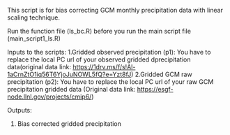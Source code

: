 This script is for bias correcting GCM monthly precipitation data with linear scaling technique.

Run the function file (ls_bc.R) before you run the main script file (main_script1_ls.R)

Inputs to the scripts: 
1.Gridded observed precipitation (p1): You have to replace the local PC url of your observed gridded dprecipitation data(original data link: https://1drv.ms/f/s!Al-1aCrnZtO1iq56T6YjoJuNOWL5fQ?e=Yzt8fJ)
2.Gridded GCM raw precipitation (p2): You have to replace the local PC url of your raw GCM precipitation gridded data (Original data link: https://esgf-node.llnl.gov/projects/cmip6/)

Outputs:
1. Bias corrected gridded precipitation